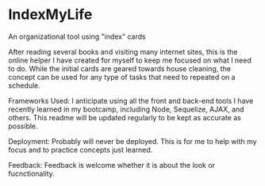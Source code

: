 # IndexMyLife
An organizational tool using "index" cards


After reading several books and visiting many internet sites, this is the online helper I have created for myself to keep me focused on what I need to do.  While the initial cards are geared towards house cleaning, the concept can be used for any type of tasks that need to repeated on a schedule.


Frameworks Used:
I anticipate using all the front and back-end tools I have recently learned in my bootcamp, including Node, Sequelize, AJAX, and others.  This readme will be updated regularly to be kept as accurate as possible.

Deployment:
Probably will never be deployed.  This is for me to help with my focus and to practice concepts just learned.

Feedback:
Feedback is welcome whether it is about the look or fucnctionality.
